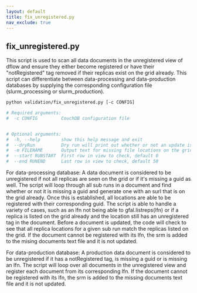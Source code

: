 ```yaml
---
layout: default
title: fix_unregistered.py
nav_exclude: true
---
```


## fix_unregistered.py

This script is used to scan all data documents in the unregistered view of dflow and ensure they either become registered or have their "notRegistered" tag removed if their replicas exist on the grid already. This script can differentiate between data-processing and data-production databases by supplying the corresponding configuration file (slurm_processing or slurm_production). 
 
 ```bash
python validation/fix_unregistered.py [-c CONFIG]
 
# Required arguments:
#  -c CONFIG         CouchDB configuration file


# Optional arguments:
#  -h, --help        show this help message and exit
#  --dryRun          Dry run will print out whether or not an update is successful without actually updating it.
#  -m FILENAME       Output text for missing file locations on the grid [missingDocuments-yyyy-mm-dd.txt]
#  --start RUNSTART  First row in view to check, default 0
#  --end RUNEND      Last row in view to check, default 50
```

For data-processing database: A data document is considered to be unregistered if not all replicas are seen on the grid or if it's missing a guid as well. The script will loop through all sub runs in a document and find whether or not it is missing a guid and generate one with an surl that is on the grid already. Once this is established, all locations are able to be registered with their corresponding guid. The script is able to handle a variety of cases, such as an lfn not being able to gfal.listreps(lfn) or if a replica is listed on the grid already and the location still has an unregistered tag in the document. Before a document is updated, the code will check to see that all replica locations for a given sub run match the replicas listed on the grid. If the document cannot be registered with its lfn, the srm is added to the mising documents text file and it is not updated. 
 
For data-production database: A production data document is considered to be unregistered if it has a notRegistered tag, is missing a guid or is missing an lfn. The script will loop over all documents in the unregistered view and register each document from its corresponding lfn. If the document cannot be registered with its lfn, the srm is added to the missing documents text file and it is not updated. 
 
